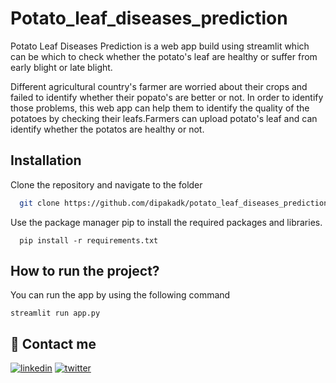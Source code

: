 
# Potato_leaf_diseases_prediction

Potato Leaf Diseases Prediction is a web app build using streamlit which can be which to check whether the potato's leaf are healthy or suffer from early blight or late blight.

Different agricultural country's farmer are worried about their crops and failed to identify whether their popato's are better or not. In order to identify those problems, this web app can help them to identify the quality of the potatoes by checking their leafs.Farmers can upload potato's leaf and can identify whether the potatos are healthy or not.






## Installation

Clone the repository and navigate to the folder

```bash
  git clone https://github.com/dipakadk/potato_leaf_diseases_prediction.git
```
Use the package manager pip to install the required packages and libraries.
 ```
   pip install -r requirements.txt
 ````
## How to run the project?
You can run the app by using the following command
```
streamlit run app.py

```
## 🔗 Contact me 

[![linkedin](https://img.shields.io/badge/linkedin-0A66C2?style=for-the-badge&logo=linkedin&logoColor=white)](https://www.linkedin.com/in/dipak-adhikari-3ba571212/)
[![twitter](https://img.shields.io/badge/twitter-1DA1F2?style=for-the-badge&logo=twitter&logoColor=white)](https://twitter.com/adhikary9844)

